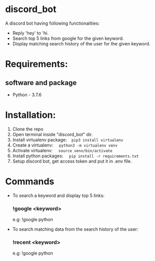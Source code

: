 # discord_bot

A discord bot having following functionalities:
- Reply 'hey' to 'hi.
- Search top 5 links from google for the given keyword.
- Display matching search history of the user for the given keyword.

# Requirements:
## software and package
- Python - 3.7.6

# Installation:
1. Clone the repo
2. Open terminal inside "discord_bot" dir.
3. Install virtualenv package:&nbsp;&nbsp;<code> pip3 install virtualenv </code>
4. Create a virtualenv: &nbsp;&nbsp;<code> python3 -m virtualenv venv </code>
5. Activate virtualenv: &nbsp;&nbsp;<code> source venv/bin/activate </code>
6. Install python packages: &nbsp;&nbsp;<code> pip install -r requirements.txt </code>
7. Setup discord bot, get access token and put it in .env file.

# Commands
- To search a keyword and display top 5 links:
    ### !google \<keyword>

    e.g: !google python

- To search matching data from the search history of the user:
    ### !recent \<keyword>

    e.g: !google python
